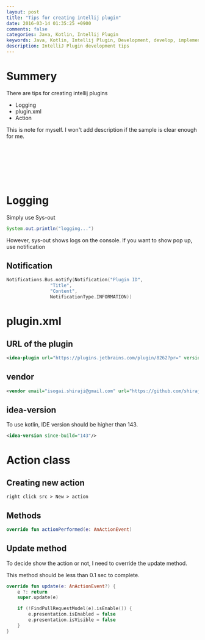 ```yaml
---
layout: post
title: "Tips for creating intellij plugin"
date: 2016-03-14 01:35:25 +0900
comments: false
categories: Java, Kotlin, Intellij Plugin
keywords: Java, Kotlin, Intellij Plugin, Development, develop, implementation
description: IntelliJ Plugin development tips
---
```


# Summery

There are tips for creating intellij plugins

* Logging
* plugin.xml
* Action

This is note for myself. I won't add description if the sample is clear enough for me.

<script async src="//pagead2.googlesyndication.com/pagead/js/adsbygoogle.js"></script>
<!-- 728x90 -->
<ins class="adsbygoogle"
     style="display:inline-block;width:728px;height:90px"
     data-ad-client="ca-pub-3940616565912592"
     data-ad-slot="7693358062"></ins>
<script>
(adsbygoogle = window.adsbygoogle || []).push({});
</script>

<!-- more -->

# Logging

Simply use Sys-out

```Java
System.out.println("logging...")
```

However, sys-out shows logs on the console. If you want to show pop up, use notification

## Notification

```Kotlin
Notifications.Bus.notify(Notification("Plugin ID",
                "Title",
                "Content",
                NotificationType.INFORMATION))
```

# plugin.xml

## URL of the plugin

```xml
<idea-plugin url="https://plugins.jetbrains.com/plugin/8262?pr=" version="2">
```

## vendor

```xml
<vendor email="isogai.shiraji@gmail.com" url="https://github.com/shiraji">Shiraji</vendor>
```

## idea-version

To use kotlin, IDE version should be higher than 143.

```xml
<idea-version since-build="143"/>
```

# Action class

## Creating new action

```
right click src > New > action
```

## Methods

```kotlin
override fun actionPerformed(e: AnActionEvent)
```

## Update method

To decide show the action or not, I need to override the update method.

This method should be less than 0.1 sec to complete.

```kotlin
override fun update(e: AnActionEvent?) {
    e ?: return
    super.update(e)

    if (!FindPullRequestModel(e).isEnable()) {
        e.presentation.isEnabled = false
        e.presentation.isVisible = false
    }
}
```

<script async src="//pagead2.googlesyndication.com/pagead/js/adsbygoogle.js"></script>
<!-- 728x90 -->
<ins class="adsbygoogle"
     style="display:inline-block;width:728px;height:90px"
     data-ad-client="ca-pub-3940616565912592"
     data-ad-slot="7693358062"></ins>
<script>
(adsbygoogle = window.adsbygoogle || []).push({});
</script>
